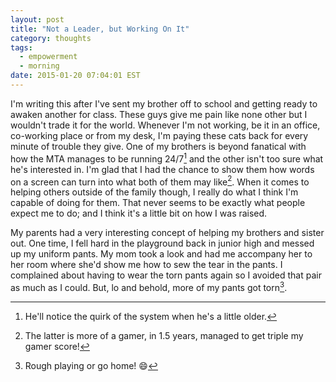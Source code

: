```yaml
---
layout: post
title: "Not a Leader, but Working On It"
category: thoughts
tags:
  - empowerment
  - morning
date: 2015-01-20 07:04:01 EST
---
```


I'm writing this after I've sent my brother off to school and getting ready to
awaken another for class. These guys give me pain like none other but I
wouldn't trade it for the world. Whenever I'm not working, be it in an office,
co-working place or from my desk, I'm paying these cats back for every minute
of trouble they give. One of my brothers is beyond fanatical with how the MTA manages
to be running 24/7[^1] and the other isn't too sure what he's interested in.
I'm glad that I had the chance to show them how words on a screen can turn into
what both of them may like[^2]. When it comes to helping others outside of the
family though, I really do what I think I'm capable of doing for them. That
never seems to be exactly what people expect me to do; and I think it's a
little bit on how I was raised.

My parents had a very interesting concept of helping my brothers and sister
out. One time, I fell hard in the playground back in junior high and messed up
my uniform pants. My mom took a look and had me accompany her to her room where
she'd show me how to sew the tear in the pants. I complained about having to
wear the torn pants again so I avoided that pair as much as I could. But, lo
and behold, more of my pants got torn[^3].

[^1]: He'll notice the quirk of the system when he's a little older.
[^2]: The latter is more of a gamer, in 1.5 years, managed to get triple my gamer score!
[^3]: Rough playing or go home! :smile:

